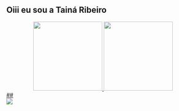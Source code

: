 ## Oiii eu sou a Tainá Ribeiro
<div align="center">
  <a href="https://github.com/ribeirotai">
  <img height="180em" src="https://github-readme-stats.vercel.app/api?username=ribeirotai&show_icons=true&theme=dracula&include_all_commits=true&count_private=true"/>
  <img height="180em" src="https://github-readme-stats.vercel.app/api/top-langs/?username=ribeirotai&layout=compact&langs_count=7&theme=dracula"/>
</div>
  ##
 <div>
  <a href = "mailto:ribeirob.taina@gmail.com"><img src="https://img.shields.io/badge/Gmail-D14836?style=for-the-badge&logo=gmail&logoColor=white"></a>
</div>

